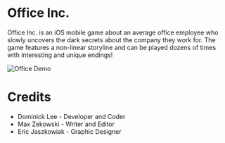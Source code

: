 # Office Inc.
Office Inc. is an iOS mobile game about an average office employee who slowly uncovers the dark secrets about the company they work for. The game features a non-linear storyline and can be played dozens of times with interesting and unique endings!

![Office Demo](https://github.com/domogami/Office_Inc/blob/master/Demo/demo.gif)

# Credits
- Dominick Lee - Developer and Coder
- Max Zekowski - Writer and Editor
- Eric Jaszkowiak - Graphic Designer
